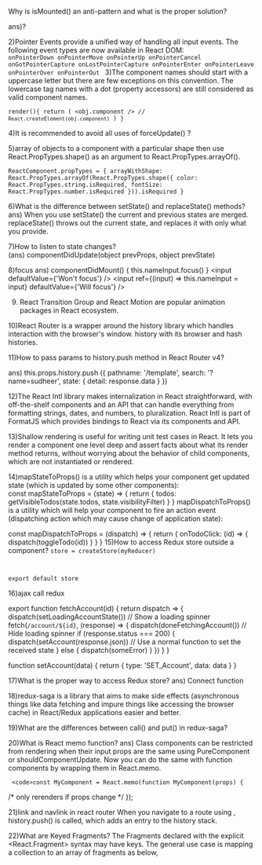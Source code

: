 Why is isMounted() an anti-pattern and what is the proper solution?
 
 ans)?
 
 2)Pointer Events provide a unified way of handling all input events. 
 The following event types are now available in React DOM:
<code>
onPointerDown
onPointerMove
onPointerUp
onPointerCancel
onGotPointerCapture
onLostPointerCapture
onPointerEnter
onPointerLeave
onPointerOver
onPointerOut
</code>
3)The component names should start with a uppercase letter but there are few exceptions on this convention. 
The lowercase tag names with a dot (property accessors) are still considered as valid component names.

<code>render(){
   return (
       <obj.component /> // `React.createElement(obj.component)`
      )
}</code>

4)It is recommended to avoid all uses of forceUpdate() ?

5)array of objects to a component with a particular shape then use React.PropTypes.shape() as an argument to React.PropTypes.arrayOf().

<code>ReactComponent.propTypes = {
  arrayWithShape: React.PropTypes.arrayOf(React.PropTypes.shape({
    color: React.PropTypes.string.isRequired,
    fontSize: React.PropTypes.number.isRequired
  })).isRequired
}</code>

6)What is the difference between setState() and replaceState() methods?
ans)  When you use setState() the current and previous states are merged. 
      replaceState() throws out the current state, and replaces it with only what you provide.

7)How to listen to state changes?  
(ans) componentDidUpdate(object prevProps, object prevState)

8)focus
ans)
  componentDidMount() {
    this.nameInput.focus()
  } 
   <input
          defaultValue={'Won\'t focus'}
    />
   <input
          ref={(input) => this.nameInput = input}
          defaultValue={'Will focus'}
    />
  
 9) React Transition Group and React Motion are popular animation packages in React ecosystem.
 
 10)React Router is a wrapper around the history library which handles interaction with the browser's window.
 history with its browser and hash histories. 
    
11)How to pass params to history.push method in React Router v4?

 ans) this.props.history.push    ({
      pathname: '/template',
      search: '?name=sudheer',
      state: { detail: response.data }   })
      
 12)The React Intl library makes internalization in React straightforward, with off-the-shelf components and an 
    API that can handle everything from formatting strings, dates, and numbers, to pluralization.
    React Intl is part of FormatJS which provides bindings to React via its components and API.     

13)Shallow rendering is useful for writing unit test cases in React. It lets you render 
  a component one level deep and assert facts about what its render method returns,
  without worrying about the behavior of child components, which are not instantiated or rendered.
  
14)mapStateToProps() is a utility which helps your component get updated state (which is updated by some other components):  
  const mapStateToProps = (state) => {
  return {
    todos: getVisibleTodos(state.todos, state.visibilityFilter)
  }
}
mapDispatchToProps() is a utility which will help your component to fire an action event (dispatching action which may cause change of application state):

const mapDispatchToProps = (dispatch) => {
  return {
    onTodoClick: (id) => {
      dispatch(toggleTodo(id))
    }
  }
}
15)How to access Redux store outside a component?
<code>store = createStore(myReducer)

export default store</code>

16)ajax call redux

export function fetchAccount(id) {
  return dispatch => {
    dispatch(setLoadingAccountState()) // Show a loading spinner
    fetch(`/account/${id}`, (response) => {
      dispatch(doneFetchingAccount()) // Hide loading spinner
      if (response.status === 200) {
        dispatch(setAccount(response.json)) // Use a normal function to set the received state
      } else {
        dispatch(someError)
      }
    })
  }
}

function setAccount(data) {
 return { type: 'SET_Account', data: data }
}


17)What is the proper way to access Redux store?
ans) Connect function

18)redux-saga is a library that aims to make side effects 
(asynchronous things like data fetching and impure things like accessing the browser cache)
in React/Redux applications easier and better.

19)What are the differences between call() and put() in redux-saga?

20)What is React memo function?
ans) Class components can be restricted from rendering when their input props are the same using PureComponent 
     or shouldComponentUpdate. Now you can do the same with function components by wrapping them in React.memo.
     
     <code>const MyComponent = React.memo(function MyComponent(props) {
 /* only rerenders if props change */
});</code>

21)link and navlink in react router
  When you navigate to a route using <Link>, history.push() is called, which adds an entry to the history stack. 
  
22)What are Keyed Fragments?
The Fragments declared with the explicit <React.Fragment> syntax may have keys. 
The general use case is mapping a collection to an array of fragments as below,  
